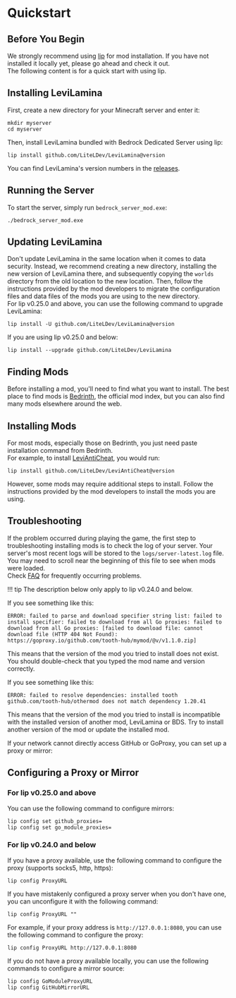 # Quickstart

## Before You Begin

We strongly recommend using [lip](https://futrime.github.io/lip/user-guide/installation/) for mod installation. If you
have not installed it locally yet, please go ahead and check it out.  
The following content is for a quick start with using lip.

## Installing LeviLamina

First, create a new directory for your Minecraft server and enter it:

```shell
mkdir myserver
cd myserver
```

Then, install LeviLamina bundled with Bedrock Dedicated Server using lip:

```shell
lip install github.com/LiteLDev/LeviLamina@version
```

You can find LeviLamina's version numbers in the [releases](https://github.com/LiteLDev/LeviLamina/releases).

## Running the Server

To start the server, simply run `bedrock_server_mod.exe`:

```shell
./bedrock_server_mod.exe
```

## Updating LeviLamina

Don't update LeviLamina in the same location when it comes to data security. Instead, we recommend creating a new
directory, installing the new version of LeviLamina there, and subsequently copying the `worlds` directory from the old
location to the new location. Then, follow the instructions provided by the mod developers to migrate the configuration
files and data files of the mods you are using to the new directory.  
For lip v0.25.0 and above, you can use the following command to upgrade LeviLamina:

```shell
lip install -U github.com/LiteLDev/LeviLamina@version
```

If you are using lip v0.25.0 and below:

```shell
lip install --upgrade github.com/LiteLDev/LeviLamina
```

## Finding Mods

Before installing a mod, you'll need to find what you want to install. The best place to find mods
is [Bedrinth](https://bedrinth.com), the official mod index, but you can also find many mods elsewhere around the web.

## Installing Mods

For most mods, especially those on Bedrinth, you just need paste installation command from Bedrinth.  
For example, to install [LeviAntiCheat](https://github.com/LiteLDev/LeviAntiCheat), you would run:

```shell
lip install github.com/LiteLDev/LeviAntiCheat@version
```

However, some mods may require additional steps to install. Follow the instructions provided by the mod developers to
install the mods you are using.

## Troubleshooting

If the problem occurred during playing the game, the first step to troubleshooting installing mods is to check the log
of your server. Your server's most recent logs will be stored to the `logs/server-latest.log` file. You may need to
scroll near the beginning of this file to see when mods were loaded.  
Check [FAQ](faq.md) for frequently occurring problems.

!!! tip
    The description below only apply to lip v0.24.0 and below.

If you see something like this:

```plaintext
ERROR: failed to parse and download specifier string list: failed to install specifier: failed to download from all Go proxies: failed to download from all Go proxies: [failed to download file: cannot download file (HTTP 404 Not Found): https://goproxy.io/github.com/tooth-hub/mymod/@v/v1.1.0.zip]
```

This means that the version of the mod you tried to install does not exist. You should double-check that you typed the
mod name and version correctly.

If you see something like this:

```plaintext
ERROR: failed to resolve dependencies: installed tooth github.com/tooth-hub/othermod does not match dependency 1.20.41
```

This means that the version of the mod you tried to install is incompatible with the installed version of another mod,
LeviLamina or BDS. Try to install another version of the mod or update the installed mod.

If your network cannot directly access GitHub or GoProxy, you can set up a proxy or mirror:

## Configuring a Proxy or Mirror

### For lip v0.25.0 and above

You can use the following command to configure mirrors:

```shell
lip config set github_proxies=
lip config set go_module_proxies=
```

### For lip v0.24.0 and below

If you have a proxy available, use the following command to configure the proxy (supports socks5, http, https):

```shell
lip config ProxyURL
```

If you have mistakenly configured a proxy server when you don't have one, you can unconfigure it with the following
command:

```shell
lip config ProxyURL ""
```

For example, if your proxy address is `http://127.0.0.1:8080`, you can use the following command to configure the proxy:

```shell
lip config ProxyURL http://127.0.0.1:8080
```

If you do not have a proxy available locally, you can use the following commands to configure a mirror source:

```shell
lip config GoModuleProxyURL
lip config GitHubMirrorURL
```
